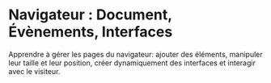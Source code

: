 # Navigateur : Document, Évènements, Interfaces

Apprendre à gérer les pages du navigateur: ajouter des éléments, manipuler leur taille et leur position, créer dynamiquement des interfaces et interagir avec le visiteur.
